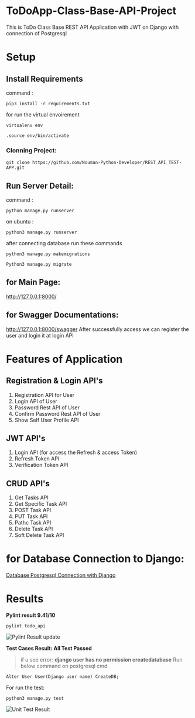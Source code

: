 # ToDoApp-Class-Base-API-Project
This is ToDo Class Base REST API Application with JWT on Django with connection of Postgresql

# Setup

## Install Requirements 
 command : 
 ``` 
 pip3 install -r requirements.txt 
 ```
for run the virtual envoirement 

``` 
virtualenv env 
```
``` 
.source env/bin/activate 
```

### Clonning Project:

``` 
git clone https://github.com/Nouman-Python-Developer/REST_API_TEST-APP.git 
```

## Run Server Detail:
 command : 
 ``` 
 python manage.py runserver 
 ``` 
 on ubuntu : 
 ``` 
 python3 manage.py runserver 
 ```
 
 
 after connecting database run these commands
 ``` 
 python3 manage.py makemigrations 
 ```
 ``` 
 Python3 manage.py migrate  
 ```
 
 ## for Main Page:
 http://127.0.0.1:8000/
 
 ## for Swagger Documentations:
 http://127.0.0.1:8000/swagger
 After successfully access we can register the user and login it at login API
 
 # Features of Application
 
 ## Registration & Login API's
 
 1. Registration API for User
 2. Login API of User
 3. Password Rest API of User
 4. Confirm Password Rest API of User
 5. Show Self User Profile API
 
  ## JWT API's 
  
 1. Login API (for access the Refresh & access Token)
 2. Refresh Token API
 3. Verification Token API
 
  ## CRUD API's 
  
 1. Get Tasks API
 2. Get Specific Task API
 3. POST Task API
 4. PUT Task API
 5. Pathc Task API
 6. Delete Task API
 7. Soft Delete Task API
 
 
 # for Database Connection to Django:
 
 [Database Postgresql Connection with Django](https://stackpython.medium.com/how-to-start-django-project-with-a-database-postgresql-aaa1d74659d8)
 
 # Results
 **Pylint result 9.41/10**
  ```
 pylint todo_api
 ```
 
![Pylint Result update](https://user-images.githubusercontent.com/93263475/143591318-17b5d949-65a3-4bba-98f5-aa76d3ba2f90.png)

 
 **Test Cases Result: All Test Passed**
 
 > if u see error:
 **django user has no permission createdatabase** Run below command on postgresql cmd.
 ```
 Alter User User(Django user name) CreateDB;
 ```
 
 For run the test:
 ```
 python3 manage.py test
 ```
 
![Unit Test Result](https://user-images.githubusercontent.com/93263475/143591287-ca2474ee-1000-4801-b612-633dfffcf46e.png)


 
 
